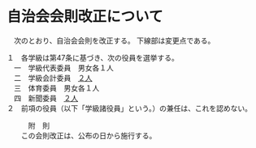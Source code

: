 # 自治会会則改正について

　次のとおり、自治会会則を改正する。
下線部は変更点である。

１　各学級は第47条に基づき、次の役員を選挙する。  
　一　学級代表委員　男女各１人  
　二　学級会計委員　<u>２人</u>  
　三　体育委員　男女各１人  
　四　新聞委員　<u>２人</u>  
２　前項の役員（以下「学級諸役員」という。）の兼任は、これを認めない。  

　　　附　則  
　　この会則改正は、公布の日から施行する。
